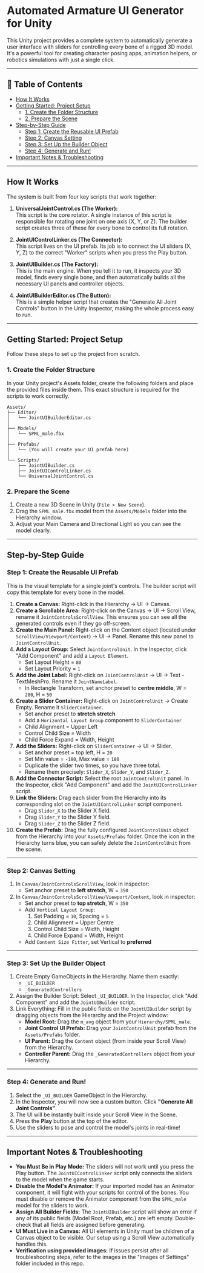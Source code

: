 # Automated Armature UI Generator for Unity

This Unity project provides a complete system to automatically generate a user interface with sliders for controlling every bone of a rigged 3D model. It's a powerful tool for creating character posing apps, animation helpers, or robotics simulations with just a single click.

---

## 📑 Table of Contents
- [How It Works](#how-it-works)
- [Getting Started: Project Setup](#getting-started-project-setup)
  - [1. Create the Folder Structure](#1-create-the-folder-structure)
  - [2. Prepare the Scene](#2-prepare-the-scene)
- [Step-by-Step Guide](#step-by-step-guide)
  - [Step 1: Create the Reusable UI Prefab](#step-1-create-the-reusable-ui-prefab)
  - [Step 2: Canvas Setting](#step-2-canvas-setting)
  - [Step 3: Set Up the Builder Object](#step-3-set-up-the-builder-object)
  - [Step 4: Generate and Run!](#step-4-generate-and-run)
- [Important Notes & Troubleshooting](#important-notes--troubleshooting)

---

## How It Works

The system is built from four key scripts that work together:

1. **UniversalJointControl.cs (The Worker):**  
   This script is the core rotator. A single instance of this script is responsible for rotating one joint on one axis (X, Y, or Z). The builder script creates three of these for every bone to control its full rotation.

2. **JointUIControlLinker.cs (The Connector):**  
   This script lives on the UI prefab. Its job is to connect the UI sliders (X, Y, Z) to the correct "Worker" scripts when you press the Play button.

3. **JointUIBuilder.cs (The Factory):**  
   This is the main engine. When you tell it to run, it inspects your 3D model, finds every single bone, and then automatically builds all the necessary UI panels and controller objects.

4. **JointUIBuilderEditor.cs (The Button):**  
   This is a simple helper script that creates the "Generate All Joint Controls" button in the Unity Inspector, making the whole process easy to run.

---

## Getting Started: Project Setup

Follow these steps to set up the project from scratch.

### 1. Create the Folder Structure

In your Unity project's Assets folder, create the following folders and place the provided files inside them. This exact structure is required for the scripts to work correctly.





```plaintext
Assets/
├── Editor/
│   └── JointUIBuilderEditor.cs
│
├── Models/
│   └── SPML_male.fbx
│
├── Prefabs/
│   └── (You will create your UI prefab here)
│
└── Scripts/
    ├── JointUIBuilder.cs
    ├── JointUIControlLinker.cs
    └── UniversalJointControl.cs
```



### 2. Prepare the Scene

1. Create a new 3D Scene in Unity (`File > New Scene`).  
2. Drag the `SPML_male.fbx` model from the `Assets/Models` folder into the Hierarchy window.  
3. Adjust your Main Camera and Directional Light so you can see the model clearly.  

---

## Step-by-Step Guide

### Step 1: Create the Reusable UI Prefab

This is the visual template for a single joint's controls. The builder script will copy this template for every bone in the model.

1. **Create a Canvas:** Right-click in the Hierarchy → UI → Canvas.  
2. **Create a Scrollable Area:** Right-click on the Canvas → UI → Scroll View, rename it `JointControlsScrollView`. This ensures you can see all the generated controls even if they go off-screen.  
3. **Create the Main Panel:** Right-click on the Content object (located under `ScrollView/Viewport/Content`) → UI → Panel. Rename this new panel to `JointControlUnit`.  
4. **Add a Layout Group:** Select `JointControlUnit`. In the Inspector, click "Add Component" and add a `Layout Element`.  
   - Set Layout Height = `80`  
   - Set Layout Priority = `1`  
5. **Add the Joint Label:** Right-click on `JointControlUnit` → UI → Text - TextMeshPro. Rename it `JointNameLabel`.  
   - In Rectangle Transform, set anchor preset to **centre middle**, W = `200`, H = `50`  
6. **Create a Slider Container:** Right-click on `JointControlUnit` → Create Empty. Rename it `SliderContainer`.  
   - Set anchor preset to **stretch stretch**  
   - Add a `Horizontal Layout Group` component to `SliderContainer`  
   - Child Alignment = Upper Left  
   - Control Child Size = Width  
   - Child Force Expand = Width, Height  
7. **Add the Sliders:** Right-click on `SliderContainer` → UI → Slider.  
   - Set anchor preset = top left, H = `20`  
   - Set Min value = `-180`, Max value = `180`  
   - Duplicate the slider two times, so you have three total.  
   - Rename them precisely: `Slider_X`, `Slider_Y`, and `Slider_Z`.  
8. **Add the Connector Script:** Select the root `JointControlUnit` panel. In the Inspector, click "Add Component" and add the `JointUIControlLinker` script.  
9. **Link the Sliders:** Drag each slider from the Hierarchy into its corresponding slot on the `JointUIControlLinker` script component.  
   - Drag `Slider_X` to the Slider X field.  
   - Drag `Slider_Y` to the Slider Y field.  
   - Drag `Slider_Z` to the Slider Z field.  
10. **Create the Prefab:** Drag the fully configured `JointControlUnit` object from the Hierarchy into your `Assets/Prefabs` folder. Once the icon in the Hierarchy turns blue, you can safely delete the `JointControlUnit` from the scene.  

---

### Step 2: Canvas Setting

1. In `Canvas/JointControlsScrollView`, look in inspector:  
   - Set anchor preset to **left stretch**, W = `350`  
2. In `Canvas/JointControlsScrollView/Viewport/Content`, look in inspector:  
   - Set anchor preset to **top stretch**, W = `350`  
   - Add `Vertical Layout Group`:  
     1. Set Padding = `10`, Spacing = `5`  
     2. Child Alignment = Upper Centre  
     3. Control Child Size = Width, Height  
     4. Child Force Expand = Width, Height  
   - Add `Content Size Fitter`, set Vertical to **preferred**  

---

### Step 3: Set Up the Builder Object

1. Create Empty GameObjects in the Hierarchy. Name them exactly:  
   - `_UI_BUILDER`  
   - `_GeneratedControllers`  
2. Assign the Builder Script: Select `_UI_BUILDER`. In the Inspector, click "Add Component" and add the `JointUIBuilder` script.  
3. Link Everything: Fill in the public fields on the `JointUIBuilder` script by dragging objects from the Hierarchy and the Project window:  
   - **Model Root:** Drag the `m_avg` object from your `Hierarchy/SPML_male`.  
   - **Joint Control UI Prefab:** Drag your `JointControlUnit` prefab from the `Assets/Prefabs` folder.  
   - **UI Parent:** Drag the `Content` object (from inside your Scroll View) from the Hierarchy.  
   - **Controller Parent:** Drag the `_GeneratedControllers` object from your Hierarchy.  

---

### Step 4: Generate and Run!

1. Select the `_UI_BUILDER` GameObject in the Hierarchy.  
2. In the Inspector, you will now see a custom button. Click **"Generate All Joint Controls"**.  
3. The UI will be instantly built inside your Scroll View in the Scene.  
4. Press the **Play** button at the top of the editor.  
5. Use the sliders to pose and control the model's joints in real-time!  

---

## Important Notes & Troubleshooting

- **You Must Be in Play Mode:** The sliders will not work until you press the Play button. The `JointUIControlLinker` script only connects the sliders to the model when the game starts.  
- **Disable the Model's Animator:** If your imported model has an Animator component, it will fight with your scripts for control of the bones. You must disable or remove the Animator component from the `SPML_male` model for the sliders to work.  
- **Assign All Builder Fields:** The `JointUIBuilder` script will show an error if any of its public fields (Model Root, Prefab, etc.) are left empty. Double-check that all fields are assigned before generating.  
- **UI Must Live in a Canvas:** All UI elements in Unity must be children of a Canvas object to be visible. Our setup using a Scroll View automatically handles this.
- **Verification using provided images:** If issues persist after all troubleshooting steps, refer to the images in the "Images of Settings" folder included in this repo.  
